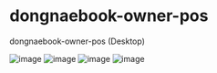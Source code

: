 # dongnaebook-owner-pos
dongnaebook-owner-pos (Desktop)

![image](https://user-images.githubusercontent.com/25785760/191441941-b61f5d59-fc45-48d1-9fef-8482cfeebbb5.png)
![image](https://user-images.githubusercontent.com/25785760/191442078-5be3f917-0858-4eb9-83eb-a4fc0111dd30.png)
![image](https://user-images.githubusercontent.com/25785760/191442259-72fc4708-932b-414a-b1a0-0077f9b6081f.png)
![image](https://user-images.githubusercontent.com/25785760/191442274-20b3e004-f019-4272-b483-e2963a55c7e3.png)
